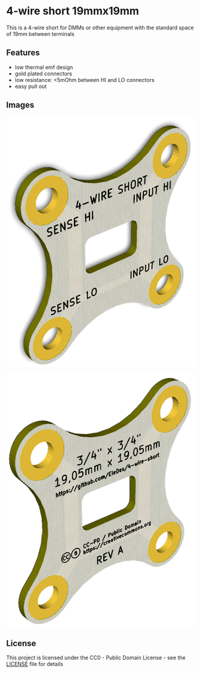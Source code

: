 # 4-wire short 19mmx19mm

This is a 4-wire short for DMMs or other equipment with the standard space of 19mm between terminals

## Features

* low thermal emf design
* gold plated connectors
* low resistance: <5mOhm between HI and LO connectors
* easy pull out

## Images

![Front 3D](/19mmx19mm/images/4-wire%20short%20square%204mm%20front%203d.png?raw=true "Front 3D")

![Back 3D](/19mmx19mm/images/4-wire%20short%20square%204mm%20back%203d.png?raw=true "Back 3D")

## License

This project is licensed under the CC0 - Public Domain License - see the [LICENSE](LICENSE.md) file for details
